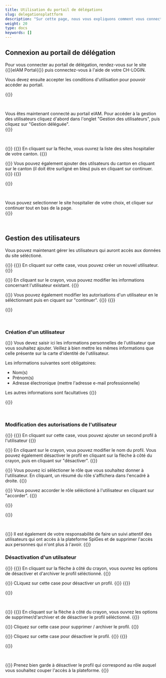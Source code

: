 ```yaml
---
title: Utilisation du portail de délégations
slug: delegationsplattform
description: "Sur cette page, nous vous expliquons comment vous connecter au portail de délégation eIAM et comment gérer les utilisateurs depuis cette page. Cette tâche ne concerne que les responsables des cantons (KT_Superuser)."
weight: 20
type: docs
keywords: []
---
```


## Connexion au portail de délégation

<!-- 1ere paire de colonnes -->

<div class="two_column">

<div class="left_col">
<!-- First column content goes here -->
<p> Pour vous connecter au portail de délégation, rendez-vous sur le site {{<link url="https://www.portal.eiam.admin.ch/portal/adminservice/app/home" newTab="true">}}eIAM Portal{{</link>}} puis connectez-vous à l'aide de votre CH-LOGIN.  </p>

<p> Vous devez ensuite accepter les conditions d'utilisation pour pouvoir accéder au portail.  </p>
</div>

<div class="right_col">
<!-- Second column content goes here -->
{{<insertImage image="cond_util_fr.png" class="edge max-w-90">}}
</div>

</div>

&nbsp;

<!-- 2eme paire de colonnes -->

<div class="two_column">

<div class="left_col">
<!-- First column content goes here -->
Vous êtes maintenant connecté au portail eIAM. Pour accéder à la gestion des utilisateurs cliquez d'abord dans l'onglet "Gestion des utilisateurs", puis cliquez sur "Gestion déléguée".  
</div>

<div class="right_col">
<!-- Second column content goes here -->
{{<insertImage image="gestion_del.png" class="edge max-w-90">}}
</div>

</div>

&nbsp;

<!-- 3eme paire de colonnes -->

<div class="two_column">

<div class="left_col">
<!-- First column content goes here -->
{{<numberedList>}}
{{<listItem>}}
En cliquant sur la flèche, vous ouvrez la liste des sites hospitalier de votre canton.
{{</listItem>}}

{{<listItem>}}
Vous pouvez également ajouter des utilsateurs du canton en cliquant sur le canton (il doit être surligné en bleu) puis en cliquant sur continuer.
{{</listItem>}}
{{</numberedList>}}
</div>

<div class="right_col">
<!-- Second column content goes here -->
{{<insertImage image="selection_niveau_fr.png" class="edge max-w-90">}}
</div>

</div>

&nbsp;

<!-- 4eme paire de colonnes -->

<div class="two_column">

<div class="left_col">
<!-- First column content goes here -->
Vous pouvez selectionner le site hospitalier de votre choix, et cliquer sur continuer tout en bas de la page.
</div>

<div class="right_col">
<!-- Second column content goes here -->
{{<insertImage image="selection_site.png" class="edge max-w-90">}}
</div>

</div>

&nbsp;

## Gestion des utilisateurs

Vous pouvez maintenant gérer les utilisateurs qui auront accès aux données du site séléctioné.  

<!-- 4eme paire de colonnes -->

<div class="two_column">

<div class="left_col">
<!-- First column content goes here -->
{{<numberedList>}}
{{<listItem>}}
En cliquant sur cette case, vous pouvez créer un nouvel utilisateur.
{{</listItem>}}

{{<listItem>}}
En cliquant sur le crayon, vous pouvez modifier les informations concernant l'utilisateur existant.
{{</listItem>}}

{{<listItem>}}
Vous pouvez également modifier les autorisations d'un utilisateur en le séléctionnant puis en ciquant sur "continuer".
{{</listItem>}}
{{</numberedList>}}
</div>

<div class="right_col">
<!-- Second column content goes here -->
{{<insertImage image="selection_utilisateur.png" class="edge max-w-90">}}
</div>

</div>

&nbsp;

### Création d'un utilisateur

<!-- 5eme paire de colonnes -->

<div class="two_column">

<div class="left_col">
<!-- First column content goes here -->
{{<markdown>}}
Vous devez saisir ici les informations personnelles de l'utilisateur que vous souhaitez ajouter. Veillez à bien mettre les mêmes informations que celle présente sur la carte d'identité de l'utilisateur.

Les informations suivantes sont obligatoires:

- Nom(s)
- Prénom(s)
- Adresse électronique (mettre l'adresse e-mail professionnelle)

Les autres informations sont facultatives
{{</markdown>}}
</div>

<div class="right_col">
<!-- Second column content goes here -->
{{<insertImage image="creation_utilisateur.png" class="edge max-w-90">}}
</div>

</div>

&nbsp;

### Modification des autorisations de l'utilisateur

<!-- 6eme paire de colonnes -->

<div class="two_column">

<div class="left_col">
<!-- First column content goes here -->
{{<numberedList>}}
{{<listItem>}}
En cliquant sur cette case, vous pouvez ajouter un second profil à l'utilisateur
{{</listItem>}}

{{<listItem>}}
En cliquant sur le crayon, vous pouvez modifier le nom du profil. Vous pouvez également désactiver le profil en cliquant sur la flèche à côté du crayon, puis en cliquant sur "désactiver".
{{</listItem>}}

{{<listItem>}}
Vous pouvez ici séléctioner le rôle que vous souhaitez donner à l'utilisateur. En cliquant, un résumé du rôle s'affichera dans l'encadré à droite.
{{</listItem>}}

{{<listItem>}}
Vous pouvez accorder le rôle séléctioné à l'utilisateur en cliquant sur "accorder".
{{</listItem>}}

<!-- Si vous souhaitez permettre à l'utilisateur de déléguer des rôles, rendez vous sur l'onglet "Accorder des autorisations de gestion déléguée. -->

{{</numberedList>}}

</div>

<div class="right_col">
<!-- Second column content goes here -->
{{<insertImage image="param_utilisateur.png" class="edge max-w-90">}}
</div>

</div>

&nbsp;

<!-- 

<div class="two_column">

<div class="left_col">
<p>
En cochant la case, cela vous permet de donner le droit à l'utilisateur de créer et gérer des rôles d'utilisateurs, il ne pourra cependant pas donner des autorisations à l'utilisateur. 
</p>

</div>

<div class="right_col">
{{<insertImage image="don_delegation.png" class="edge max-w-90">}}
</div>

</div>
-->
{{<alert color="warning">}}
Il est également de votre responsabilité de faire un suivi attentif des utilisateurs qui ont accès à la plateforme SpiGes et de supprimer l'accès aux personnes qui n'ont plus à l'avoir.
{{</alert>}}

### Désactivation d'un utilsateur

<!-- 6eme paire de colonnes -->

<div class="two_column">

<div class="left_col">
<!-- First column content goes here -->
{{<numberedList>}}
{{<listItem>}}
En cliquant sur la flèche à côté du crayon, vous ouvrez les options de désactiver et d'archiver le profil séléctionné.
{{</listItem>}}

{{<listItem>}}
CLiquez sur cette case pour désactiver un profil.
{{</listItem>}}
{{</numberedList>}}

</div>

<div class="right_col">
<!-- Second column content goes here -->
{{<insertImage image="desactiv_utilis.png" class="edge max-w-90">}}
</div>

</div>

&nbsp;

<!-- 6eme paire de colonnes -->

<div class="two_column">

<div class="left_col">
<!-- First column content goes here -->
{{<numberedList>}}
{{<listItem>}}
En cliquant sur la flèche à côté du crayon, vous ouvrez les options de supprimer/d'archiver et de désactiver le profil séléctionné.
{{</listItem>}}

{{<listItem>}}
Cliquez sur cette case pour supprimer / archiver le profil.
{{</listItem>}}

{{<listItem>}}
Cliquez sur cette case pour désactiver le profil.
{{</listItem>}}
{{</numberedList>}}

</div>

<div class="right_col">
<!-- Second column content goes here -->
{{<insertImage image="desactSupp_fr.png" class="edge max-w-90">}}
</div>

</div>

&nbsp;

{{<alert color="warning">}}
Prenez bien garde à désactiver le profil qui correspond au rôle auquel vous souhaitez couper l'accès à la plateforme.
{{</alert>}}
